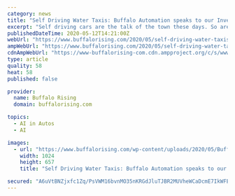 ```yaml
---
category: news
title: "Self Driving Water Taxis: Buffalo Automation speaks to our Inventive Past"
excerpt: "Self driving cars are the talk of the town these days. So are drones. Self-automated vehicles of all sorts are considered the future of transportation - human travel and product delivery. Buffalo Auto"
publishedDateTime: 2020-05-12T14:21:00Z
webUrl: "https://www.buffalorising.com/2020/05/self-driving-water-taxis-buffalo-automation-speaks-to-our-inventive-past/"
ampWebUrl: "https://www.buffalorising.com/2020/05/self-driving-water-taxis-buffalo-automation-speaks-to-our-inventive-past/amp/"
cdnAmpWebUrl: "https://www-buffalorising-com.cdn.ampproject.org/c/s/www.buffalorising.com/2020/05/self-driving-water-taxis-buffalo-automation-speaks-to-our-inventive-past/amp/"
type: article
quality: 58
heat: 58
published: false

provider:
  name: Buffalo Rising
  domain: buffalorising.com

topics:
  - AI in Autos
  - AI

images:
  - url: "https://www.buffalorising.com/wp-content/uploads/2020/05/Buffalo-Automation-Buffalo-NY-10-1024x657.png"
    width: 1024
    height: 657
    title: "Self Driving Water Taxis: Buffalo Automation speaks to our Inventive Past"

secured: "A6uVtBNZjxfc1Zq/PsVWM16bvnMO35nKRGdJluTJBR2MUVheWCaDcmE7IkWFEZ0Wt3FMFBPpUItWtPMTPiejP2CoVJYRWPgT0WEvT0Ut2jmvN5r8Q2KPDB+MMc9NSEVnWmQvF9RMWcU9U4DfRchy1xzgX78h3oQaI7IsbBRICHuF+fBTOEQiSDpgGUpof46uHwzZEgAbSiEaRarfQXAqO/OiIdkG/lku/umASiGw5jydtXFQwVlo50yfIFd6wHGdO6/rkGgjXidOf4QM5GQLLhS9z/d4odRcOXqp7bP9o2s9BuIyM74AP0zjb+F8qNYl;G1C/M8N5fF6YO2/7YmDkew=="
---
```


